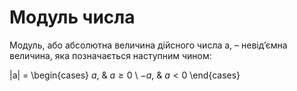 # Модуль числа

Модуль, або абсолютна величина дійсного числа a, – невід’ємна величина, яка позначається наступним чином:

|a| = 
            \begin{cases}
			$a$, & $a\geq 0$ \\
			$-a$, & $a < 0$
			\end{cases}